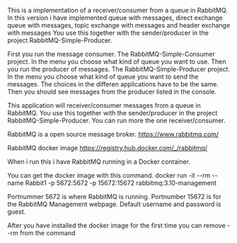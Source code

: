 ﻿This is a implementation of a receiver/consumer from a queue in RabbitMQ.
In this version i have implemented queue with messages, direct exchange queue with messages, topic exchange with messages
and header exchange with messages
You use this together with the sender/producer in the project RabbitMQ-Simple-Producer.

First you run the message consumer. The RabbitMQ-Simple-Consumer project. In the menu you choose what kind of queue you want to use.
Then you run the producer of messages. The RabbitMQ-Simple-Producer project. In the menu you choose what kind of queue you want to send the messages. 
The choices in the differen applications have to be the same. Then you should see messages from the producer listed in the console.

This application will receiver/consumer messages from a queue in RabbitMQ.
You use this together with the sender/producer in the project RabbitMQ-Simple-Producer.
You can run more the one receiver/consumer.


RabbitMQ is a open source message broker. https://www.rabbitmq.com/

RabbitMQ docker image https://registry.hub.docker.com/_/rabbitmq/


When i run this i have RabbitMQ running in a Docker container.

You can get the docker image with this command.
docker run -it --rm --name Rabbit1 -p 5672:5672 -p 15672:15672 rabbitmq:3.10-management

Portnummer 5672 is where RabbitMQ is running.
Portnumber 15672 is for the RabbitMQ Management webpage.
Default username and password is guest.

After you have installed the docker image for the first time you can remove --rm from the command